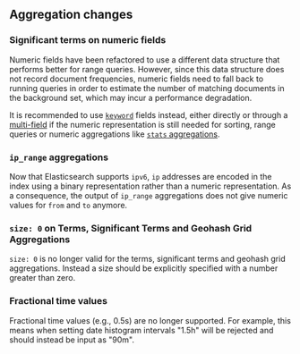 ## Aggregation changes

### Significant terms on numeric fields

Numeric fields have been refactored to use a different data structure that performs better for range queries. However, since this data structure does not record document frequencies, numeric fields need to fall back to running queries in order to estimate the number of matching documents in the background set, which may incur a performance degradation.

It is recommended to use [`keyword`](keyword.html) fields instead, either directly or through a [multi-field](multi-fields.html) if the numeric representation is still needed for sorting, range queries or numeric aggregations like [`stats` aggregations](search-aggregations-metrics-stats-aggregation.html).

### `ip_range` aggregations

Now that Elasticsearch supports `ipv6`, `ip` addresses are encoded in the index using a binary representation rather than a numeric representation. As a consequence, the output of `ip_range` aggregations does not give numeric values for `from` and `to` anymore.

### `size: 0` on Terms, Significant Terms and Geohash Grid Aggregations

`size: 0` is no longer valid for the terms, significant terms and geohash grid aggregations. Instead a size should be explicitly specified with a number greater than zero.

### Fractional time values

Fractional time values (e.g., 0.5s) are no longer supported. For example, this means when setting date histogram intervals "1.5h" will be rejected and should instead be input as "90m".
